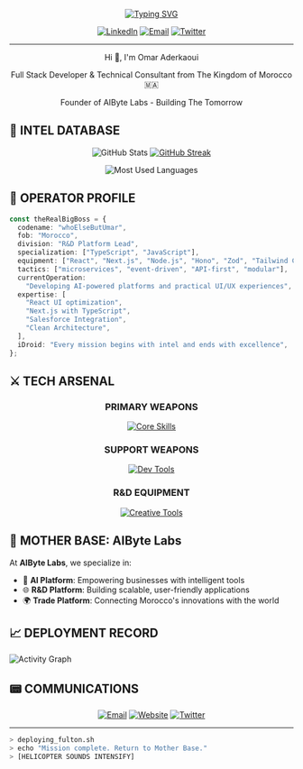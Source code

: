 <div align="center">

[![Typing SVG](https://readme-typing-svg.demolab.com?font=JetBrains+Mono&weight=600&size=40&duration=4000&pause=1000&color=1bcd85&center=true&vCenter=true&multiline=true&repeat=false&random=false&width=1000&height=100&lines=Who+Else+But+Umar+%3F)](https://git.io/typing-svg)

[![LinkedIn](https://img.shields.io/badge/-LinkedIn-111729?style=for-the-badge&logo=Linkedin&logoColor=1bcd85&labelColor=111729)](https://linkedin.com/in/omar-aderkaoui-aa85b4244/)
[![Email](https://img.shields.io/badge/Email-INTEL_DROP-111729?style=for-the-badge&logo=gmail&logoColor=1bcd85&labelColor=111729)](mailto:umaraderkaoui@gmail.com)
[![Twitter](https://img.shields.io/badge/Twitter-COMMS_CHANNEL-111729?style=for-the-badge&logo=X&logoColor=1bcd85&labelColor=111729)](https://x.com/whoelsebutumar)

---

<p align="center">Hi 👋, I'm Omar Aderkaoui</p>
<p align="center">Full Stack Developer & Technical Consultant from The Kingdom of Morocco 🇲🇦</p>
<p align="center">Founder of AIByte Labs - Building The Tomorrow</p>

</div>

## 📡 INTEL DATABASE

<div align="center">

![GitHub Stats](https://github-readme-stats.vercel.app/api?username=whoElseButUmar&show_icons=true&theme=github_dark&hide_border=true&bg_color=0D1117&title_color=1bcd85&icon_color=1bcd85&text_color=ffffff)
[![GitHub Streak](https://github-readme-streak-stats.herokuapp.com/?user=whoElseButUmar&theme=github-dark-blue&hide_border=true&background=0D1117&stroke=1bcd85&ring=1bcd85&fire=ffffff&currStreakNum=ffffff&sideNums=1bcd85&currStreakLabel=1bcd85&sideLabels=1bcd85&dates=ffffff)](https://git.io/streak-stats)

![Most Used Languages](https://github-readme-stats.vercel.app/api/top-langs/?username=whoElseButUmar&layout=compact&theme=github_dark&hide_border=true&bg_color=0D1117&title_color=1bcd85&text_color=ffffff)

</div>

## 🎯 OPERATOR PROFILE

```typescript
const theRealBigBoss = {
  codename: "whoElseButUmar",
  fob: "Morocco",
  division: "R&D Platform Lead",
  specialization: ["TypeScript", "JavaScript"],
  equipment: ["React", "Next.js", "Node.js", "Hono", "Zod", "Tailwind CSS"],
  tactics: ["microservices", "event-driven", "API-first", "modular"],
  currentOperation:
    "Developing AI-powered platforms and practical UI/UX experiences",
  expertise: [
    "React UI optimization",
    "Next.js with TypeScript",
    "Salesforce Integration",
    "Clean Architecture",
  ],
  iDroid: "Every mission begins with intel and ends with excellence",
};
```

## ⚔️ TECH ARSENAL

<div align="center">

### PRIMARY WEAPONS

[![Core Skills](https://skillicons.dev/icons?i=react,nextjs,typescript,nodejs)](https://skillicons.dev)

### SUPPORT WEAPONS

[![Dev Tools](https://skillicons.dev/icons?i=tailwind,git,github,figma)](https://skillicons.dev)

### R&D EQUIPMENT

[![Creative Tools](https://skillicons.dev/icons?i=photoshop,illustrator,xd,aftereffects)](https://skillicons.dev)

</div>

## 🌟 MOTHER BASE: AIByte Labs

At **AIByte Labs**, we specialize in:

- 🤖 **AI Platform**: Empowering businesses with intelligent tools
- 🌐 **R&D Platform**: Building scalable, user-friendly applications
- 🌍 **Trade Platform**: Connecting Morocco's innovations with the world

## 📈 DEPLOYMENT RECORD

<img alt="Activity Graph" src="https://github-readme-activity-graph.vercel.app/graph?username=whoElseButUmar&custom_title=Mission%20Deployment%20History&hide_border=true&bg_color=0D1117&color=1bcd85&line=1bcd85&point=ffffff&title_color=ffffff" />

## 📟 COMMUNICATIONS

<div align="center">

[![Email](https://img.shields.io/badge/INTEL_DROP-contact@aibytelabs.com-111729?style=flat&logo=gmail&logoColor=1bcd85&labelColor=111729)](mailto:contact@aibytelabs.com)
[![Website](https://img.shields.io/badge/MOTHER_BASE-AIByte_Labs-111729?style=flat&logo=safari&logoColor=1bcd85&labelColor=111729)](https://aibytelabs.com)
[![Twitter](https://img.shields.io/badge/COMMS-@aibytelabs-111729?style=flat&logo=x&logoColor=1bcd85&labelColor=111729)](https://twitter.com/aibytelabs)

</div>

---

```bash
> deploying_fulton.sh
> echo "Mission complete. Return to Mother Base."
> [HELICOPTER SOUNDS INTENSIFY]
```
